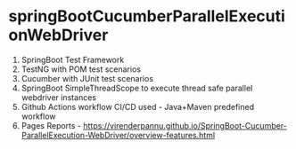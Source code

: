 # springBootCucumberParallelExecutionWebDriver
1. SpringBoot Test Framework
2. TestNG with POM test scenarios
3. Cucumber with JUnit test scenarios
4. SpringBoot SimpleThreadScope to execute thread safe parallel webdriver instances
5. Github Actions workflow CI/CD used - Java+Maven predefined workflow
6. Pages Reports - https://virenderpannu.github.io/SpringBoot-Cucumber-ParallelExecution-WebDriver/overview-features.html
